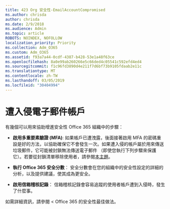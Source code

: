 ```yaml
---
title: 423 Org 安全性-EmailAccountCompromised
ms.author: chrisda
author: chrisda
ms.date: 2/9/2018
ms.audience: Admin
ms.topic: article
ROBOTS: NOINDEX, NOFOLLOW
localization_priority: Priority
ms.collection: Adm_O365
ms.custom: Adm_O365
ms.assetid: f93a7a44-0cdf-4387-b428-53e1a48f63ce
ms.openlocfilehash: 8a0e99ab260266e5c66ded4c05541c592efd4ed4
ms.sourcegitcommit: f1c96fd3890d4e211f7d6bf73b9105fdaab2e11c
ms.translationtype: MT
ms.contentlocale: zh-TW
ms.lasthandoff: 03/05/2019
ms.locfileid: "30404994"
---
```

# <a name="compromised-email-accounts"></a>遭入侵電子郵件帳戶

有幾個可以用來協助增進安全性 Office 365 組織中的步驟：
  
- **啟用多重要素驗證 (MFA)**: 如果帳戶已遭洩露，後面接著啟用 MFA 的密碼重設是好的方法，以協助確保它不會發生一次。如果遭入侵的帳戶屬於用來傳送垃圾郵件，它可能被封鎖無法傳送電子郵件 （即使您執行下列步驟來保護它）。若要從封鎖清單移除使用者，請參閱[本主題](https://technet.microsoft.com/library/ms.exch.eac.actioncenter.aspx)。
    
- **執行 Office 365 安全分數**： 安全分數會在您的組織中的安全性設定的詳細的分析，以及提供建議，使其成為更安全。
    
- **啟用信箱稽核記錄**： 信箱稽核記錄會容易追蹤的使用者帳戶遭到入侵時，發生了什麼事。
    
如需詳細資訊，請參閱 < <b0>Office 365 的安全性最佳做法</b0>。
  

